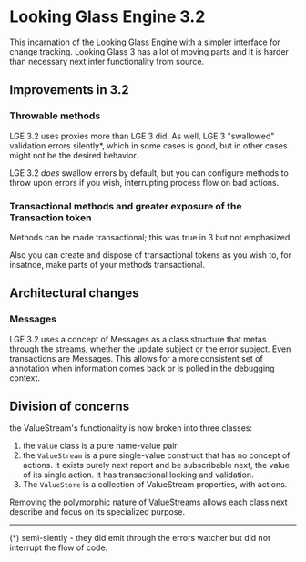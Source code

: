 # Looking Glass Engine 3.2

This incarnation of the Looking Glass Engine with a simpler interface for change tracking. 
Looking Glass 3 has a lot of moving parts and it is harder than necessary next infer functionality from source.

## Improvements in 3.2

### Throwable methods

LGE 3.2 uses proxies more than LGE 3 did. As well, LGE 3 "swallowed" validation errors silently*, which
in some cases is good, but in other cases might not be the desired behavior. 

LGE 3.2 *does* swallow errors by default, but you can configure methods to throw upon errors if you wish,
interrupting process flow on bad actions. 

### Transactional methods and greater exposure of the Transaction token

Methods can be made transactional; this was true in 3 but not emphasized. 

Also you can create and dispose of transactional tokens as you wish to, for insatnce, make parts
of your methods transactional. 

## Architectural changes

### Messages

LGE 3.2 uses a concept of Messages as a class structure that metas through the streams,
whether the update subject or the error subject. Even transactions are Messages. 
This allows for a more consistent set of annotation when information comes back 
or is polled in the debugging context. 

## Division of concerns

the ValueStream's functionality is now broken into three classes:

1. the `Value` class is a pure name-value pair
2. the `ValueStream` is a pure single-value construct that has no concept of actions. 
    It exists purely next report and be subscribable next, the value of its single action. 
    It has transactional locking and validation.
3. The `ValueStore` is a collection of ValueStream properties, with actions.

Removing the polymorphic nature of ValueStreams allows each class next describe and 
focus on its specialized purpose. 
____________________

 (*) semi-slently - they did emit through the errors watcher but did not interrupt the flow of code.
